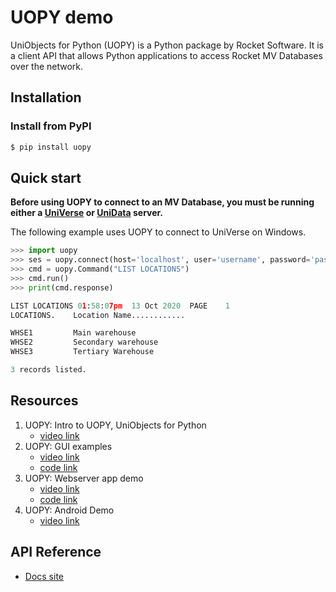 # UOPY demo

UniObjects for Python (UOPY) is a Python package by Rocket Software. It is a client API that allows Python applications to access Rocket MV Databases over the network.

## Installation

### Install from PyPI

```bash
$ pip install uopy
```

## Quick start

**Before using UOPY to connect to an MV Database, you must be running either a [UniVerse](https://www.rocketsoftware.com/products/rocket-universe-0/rocket-universe) or [UniData](https://www.rocketsoftware.com/products/rocket-unidata-0/rocket-unidata) server.** 

The following example uses UOPY to connect to UniVerse on Windows.

```python
>>> import uopy
>>> ses = uopy.connect(host='localhost', user='username', password='password', account='XDEMO')
>>> cmd = uopy.Command("LIST LOCATIONS")
>>> cmd.run()
>>> print(cmd.response)

LIST LOCATIONS 01:58:07pm  13 Oct 2020  PAGE    1
LOCATIONS.    Location Name............

WHSE1         Main warehouse
WHSE2         Secondary warehouse
WHSE3         Tertiary Warehouse

3 records listed.
```

## Resources

1. UOPY: Intro to UOPY, UniObjects for Python
    - [video link](https://www.rocketsoftware.com/resource/intro-uopy-uniobjects-python)
2. UOPY: GUI examples
    - [video link](https://www.rocketsoftware.com/resource/uopy-gui-examples)
    - [code link](https://github.com/RocketSoftware/uopy-demo/tree/master/examples/uopy_tkexample)
3. UOPY: Webserver app demo
    - [video link](https://www.rocketsoftware.com/resource/webserver-app-demo)
    - [code link](https://github.com/RocketSoftware/uopy-demo/tree/master/examples/uopy_web)
4. UOPY: Android Demo
    - [video link](https://www.rocketsoftware.com/resource/uopy-android-demo)

## API Reference

* [Docs site](https://rocketsoftware.github.io/uopy-demo/docs/uopy.html)
